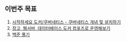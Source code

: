 ## 이번주 목표

1. [시작하세요 도커/쿠버네티스 - 쿠버네티스 개념 및 설치하기](https://ihp001.tistory.com/201)
2. [장고, 웹서버, 데이터베이스 도커 컴포즈로 운영해보기](https://user-images.githubusercontent.com/47745785/123543334-e7d5ba80-d788-11eb-8c4e-312744aeb7ee.png)
3. [백준 풀기](https://github.com/PARKINHYO/Algorithm/commits/master)
